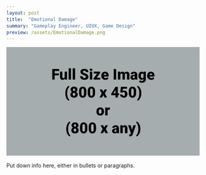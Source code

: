 ```yaml
---
layout: post
title:  "Emotional Damage"
summary: "Gameplay Engineer, UIUX, Game Design"
preview: /assets/EmotionalDamage.png
---
```


![Picture 1](/assets/fullsize.png)

Put down info here, either in bullets or paragraphs.

